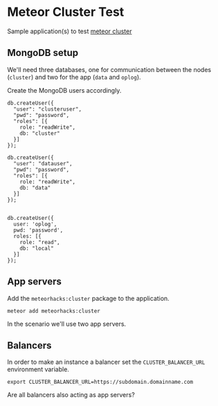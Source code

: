 Meteor Cluster Test
===================

Sample application(s) to test [meteor
cluster](https://github.com/meteorhacks/cluster)

MongoDB setup
-------------

We'll need three databases, one for communication between the nodes
(`cluster`) and two for the app (`data` and `oplog`).

Create the MongoDB users accordingly.

    db.createUser({
      "user": "clusteruser",
      "pwd": "password",
      "roles": [{
        role: "readWrite",
        db: "cluster"
      }]
    });

    db.createUser({
      "user": "datauser",
      "pwd": "password",
      "roles": [{
        role: "readWrite",
        db: "data"
      }]
    });


    db.createUser({
      user: 'oplog',
      pwd: 'password',
      roles: [{  
        role: "read",
        db: "local"
      }]
    });

App servers
-----------

Add the `meteorhacks:cluster` package to the application.

    meteor add meteorhacks:cluster

In the scenario we'll use two app servers.

Balancers
---------

In order to make an instance a balancer set the `CLUSTER_BALANCER_URL`
environment variable.

    export CLUSTER_BALANCER_URL=https://subdomain.domainname.com

Are all balancers also acting as app servers?
